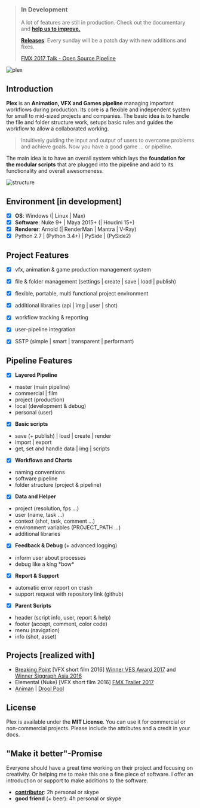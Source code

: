 > ### In Development
> A lot of features are still in production. Check out the documentary and **[help us to improve.](https://github.com/richteralexander/plex/wiki/How-to-Contribute)**
>
> [**Releases**](https://github.com/richteralexander/plex/releases): Every sunday will be a patch day with new additions and fixes.
>
> [FMX 2017 Talk - Open Source Pipeline](https://www.youtube.com/watch?v=_JC0AMYX_Bw)

![plex](https://cloud.githubusercontent.com/assets/9514022/25578231/d5be91f6-2e6c-11e7-9a4b-2de3772e0fc0.png)

## **Introduction**
**Plex** is an **Animation, VFX and Games pipeline** managing important workflows during production.
Its core is a flexible and independent system for small to mid-sized projects and companies.
The basic idea is to handle the file and folder structure work, setups basic rules and guides the workflow to allow a collaborated working.

> Intuitively guiding the input and output of users to overcome problems and achieve goals.
> Now you have a good game ... or pipeline.

The main idea is to have an overall system which lays the **foundation for the modular scripts** that are plugged into the pipeline and add to its functionality and overall awesomeness.

![structure](https://cloud.githubusercontent.com/assets/9514022/25559030/6c4396a2-2d33-11e7-90a2-add01a986613.png)

## Environment [in development]
- [x] **OS**: Windows (| Linux | Max)
- [x] **Software**: Nuke 9+ | Maya 2015+ (| Houdini 15+)
- [x] **Renderer**: Arnold (| RenderMan | Mantra | V-Ray)
- [x] Python 2.7 | (Python 3.4+) | PySide | (PySide2)

## Project Features
- [x] vfx, animation & game production management system
- [x] file & folder management (settings | create | save | load | publish)
- [x] flexible, portable, multi functional project environment
- [x] additional libraries (api | img | user | shot)
- [x] workflow tracking & reporting
- [x] user-pipeline integration
- [x] SSTP (simple | smart | transparent | performant)


## Pipeline Features
- [x] **Layered Pipeline**
 - master (main pipeline)
 - commercial | film
 - project (production)
 - local (development & debug)
 - personal (user)
- [x] **Basic scripts**
 - save (+ publish) | load | create | render
 - import | export
 - get, set and handle data | img | scripts
- [x] **Workflows and Charts**
 - naming conventions
 - software pipeline
 - folder structure (project & pipeline)
- [x] **Data and Helper**
 - project (resolution, fps ...)
 - user (name, task ...)
 - context (shot, task, comment ...)
 - environment variables (PROJECT_PATH ...)
 - additional libraries
- [x] **Feedback & Debug** (+ advanced logging)
 - inform user about processes
 - debug like a king \*bow\*
- [x] **Report & Support**
 - automatic error report on crash
 - support request with repository link (github)
- [x] **Parent Scripts**
 - header (script info, user, report & help)
 - footer (accept, comment, color code)
 - menu (navigation)
 - info (shot, asset)


## **Projects [realized with]**
- [Breaking Point](https://vimeo.com/178452618) \[VFX short film 2016\]
[Winner VES Award 2017](https://www.visualeffectssociety.com/post/15th-annual-ves-awards-nominees) and [Winner Siggraph Asia 2016](https://sa2016.siggraph.org/en)
- Elemental (Nuke) \[VFX short film 2016\]
[FMX Trailer 2017](https://www.youtube.com/watch?v=KmI8yakN9d4)
- [Animan](https://www.youtube.com/watch?v=CxxzeZg05mE) | [Drool Pool](https://www.youtube.com/watch?v=EueZW6H8Rq0&t=2s)


## **License**
Plex is available under the **MIT License**. You can use it for commercial or non-commercial projects. Please include the attributes and a credit in your docs.


## **"Make it better"-Promise**
Everyone should have a great time working on their project and focusing on creativity.
Or helping me to make this one a fine piece of software.
I offer an introduction or support to make additions to the software.
- **[contributor](https://github.com/richteralexander/plex/wiki/How-to-Contribute)**: 2h personal or skype
- **good friend** (+ beer): 4h personal or skype

